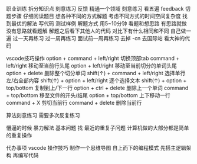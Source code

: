 职业训练
    拆分知识点
    刻意练习
    反馈
精通一个领域
    刻意练习 看五遍
    feedback
切题步骤
    仔细阅读题目
    想各种不同的方式解题
        考虑不同方式的时间空间复杂度
        找到最优的解法
    写代码
    测试样例
解题方式
    用5~10分钟 看题和想思路 有思路就做 没有思路就看题解
    解题之后看下其他人的代码 对比下有什么相同和不同
    自己做一遍
    过一天再练习
    过一周再练习
    面试前一周再练习
    去掉 -cn 去国际站 看大神的代码

vscode技巧操作
    option      +   command         + left/right    切换顶部tab
    command     +   left/right                      移动至当前行头尾
    option      +   left/right                      移动至当前切分的单词头尾
    option      +   delete                          删除整个切分单词
    shift(↑)    +   command         + left/right    选择单行左/右全部内容
    shift(↑)    +   option          + left/right    逐个选择文本
    shift(↑)    +   option          + top/bottom    复制到上/下一行
    option      +   ctrl            + delete        删除上一个单词 
    command     +   top/bottom                      移至文件的开头/结尾
    option      +   top/bottom                      上下移动一行
    command     +   X                               剪切当前行
    command     +   delete                          删除当前行
    
算法刻意练习
    需要多次反复练习


懵逼的时候
    暴力解法
    基本问题 找 最近的重复子问题 计算机做的大部分都是简单的重复操作



代办事项
    vscode 操作技巧
    制作一个思维导图
    自上而下的编程模式 
    先搭主逻辑架构 再编写代码